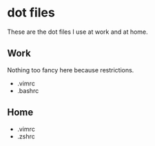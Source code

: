 # dot files

These are the dot files I use at work and at home.

## Work

Nothing too fancy here because restrictions.

- .vimrc
- .bashrc

## Home

- .vimrc
- .zshrc
